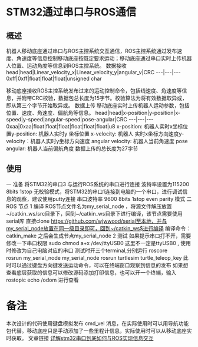 # STM32通过串口与ROS通信
## 概述
机器人移动底座通过串口与ROS主控系统交互通信，ROS主控系统通过发布速度、角速度等信息控制移动底座按既定要求运动；移动底座通过串口实时上传机器人位置、运动角度等信息到ROS主控系统。
数据接收
head|head|Linear_velocity_x|Linear_velocity_y|angular_v|CRC
---|---|---
0xff|0xff|float|float|float|unsigned char

移动底座接收ROS主控系统发布过来的运动控制命令，包括线速度、角速度等信息，并附带CRC校验，数据包总长度为15字节。校验算法为将有效数据取异或，即从第三个字节开始取异或。
数据上传
移动底座实时上传机器人运动参数，包括位置、速度、角速度、偏航角等信息。
head|head|x-position|y-position|x-speed|y-speed|angular-speed|pose-angular|CRC
---|---|---
0xaa|0xaa|float|float|float|float|float|float|u8
x-position: 机器人实时x坐标位置y-position: 机器人实时y 坐标位置
x-velocity: 机器人 实时x坐标方向速度y-velocity：机器人实时y坐标方向速度
angular velocity: 机器人当前角速度
pose angular: 机器人当前偏航角度
数据上传的总长度为27字节
## 使用
一 准备
	将STM32的串口3 与运行ROS系统的串口进行连接 波特率设置为115200  8bits 1stop 无校验模式，将STM32的串口1连接到电脑的一个串口，进行调试信息的观察，建议使用putty连接 串口波特率 9600 8bits 1stop even parity 模式
二 ROS 节点
1 编译
ROS节点文件名为my_serial_node ，将源文件解压放置~/catkin_ws/src目录下，回到~/catkin_ws目录下进行编译，该节点需要使用 serial库 直接clone https://github.com/wjwwood/serial至本地，并与my_serial_node放置在同一级目录即可，回到~/catkin_ws$进行编译
	编译命令：catkin_make 
之后会生成节点my_serial_node
2 测试
如果提示串口打不开，需要修改一下串口权限 sudo chmod a+x /dev/ttyUSB0
这里不一定是ttyUSB0 , 使用时修改为自己电脑对应的串口	
测试时开三个terminal,分别运行 
roscore  
rosrun my_serial_node my_serial_node
rosrun turtlesim turtle_teleop_key
此时可以通过键盘方向键发送运动命令，可以在终端窗口观察到信息的发布
如果想查看底层获取的信息可以修改源码添加打印信息，也可以开一个终端，输入rostopic echo /odom 进行查看
# 备注
本次设计的代码使用键盘模拟发布 cmd_vel 消息，在实际使用时可以用导航功能包代替。移动底座只是手动添加了一些里程计信息，实际使用时可以从移动底座实时获取。
文章链接 [详解stm32串口到底如何与ROS实现信息交互](http://stevenshi.me/2017/10/11/stm32-serial-port-ros/)
